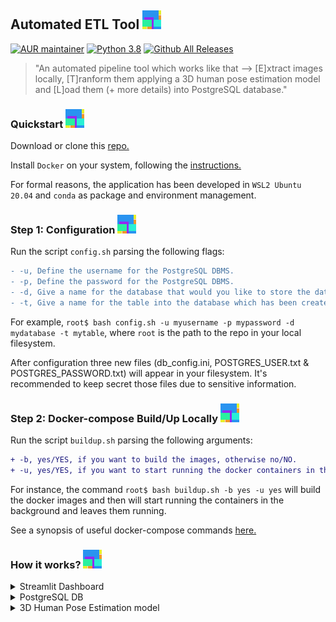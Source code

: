 ## Automated ETL Tool <img src="info/logo.png">

[![AUR maintainer](https://img.shields.io/badge/Houba-Hej%2C%20Folks!-brightgreen)]()
[![Python 3.8](https://img.shields.io/badge/python-3.8-blue.svg)](https://www.python.org/downloads/release/python-380/)
[![Github All Releases](https://img.shields.io/github/downloads/pan-efs/AutomatedETL_3DHPE/total.svg)]() 

> "An automated pipeline tool which works like that --> [E]xtract images locally, [T]ranform them applying a 3D human pose estimation model and [L]oad them (+ more details) into PostgreSQL database."

### Quickstart <img src="info/logo.png">
Download or clone this [repo.](https://github.com/pan-efs/AutomatedETL_3DHPE)

Install `Docker` on your system, following the [instructions.](https://docs.docker.com/get-docker/)

For formal reasons, the application has been developed in `WSL2 Ubuntu 20.04` and `conda` as package and environment management.

### Step 1: Configuration <img src="info/logo.png">
Run the script `config.sh` parsing the following flags:

```diff
- -u, Define the username for the PostgreSQL DBMS.
- -p, Define the password for the PostgreSQL DBMS.
- -d, Give a name for the database that would you like to store the data.
- -t, Give a name for the table into the database which has been created using the above flag. 
```

For example, `root$ bash config.sh -u myusername -p mypassword -d mydatabase -t mytable`, where `root` is the path to the repo in your local filesystem.

After configuration three new files (db_config.ini, POSTGRES_USER.txt & POSTGRES_PASSWORD.txt) will appear in your filesystem. It's recommended to keep secret those files due to sensitive information. 

### Step 2: Docker-compose Build/Up Locally <img src="info/logo.png">
Run the script `buildup.sh` parsing the following arguments:

```diff
+ -b, yes/YES, if you want to build the images, otherwise no/NO.
+ -u, yes/YES, if you want to start running the docker containers in the background after building, otherwise no/NO.
```

For instance, the command `root$ bash buildup.sh -b yes -u yes` will build the docker images and then will start running the containers in the background and leaves them running.

See a synopsis of useful docker-compose commands [here.](https://github.com/pan-efs/AutomatedETL_3DHPE/tree/master/info)

### How it works? <img src="info/logo.png">
<details>
  <summary>Streamlit Dashboard</summary>
  
  1. Be sure that docker is running!
  2. Open a web browser (i.e. Google Chrome)
     * search for `http://localhost:8501/`
  3. See `FAQ` section in order to find out how the dashboard works.  
</details>

<details>
  <summary>PostgreSQL DB</summary>
  
  1. Be sure that docker is running!
  2. If you need to interact with your database write the below command:
     * `docker-compose exec db bash`   
</details>

<details>
  <summary>3D Human Pose Estimation model</summary>
  
  1. More info about the model you can read [here.](https://pytorch.org/vision/master/_modules/torchvision/models/detection/keypoint_rcnn.html)
  2. The `keypointrcnn_resnet50_fpn` is particularly trained to identify key-points in a person.    
</details>